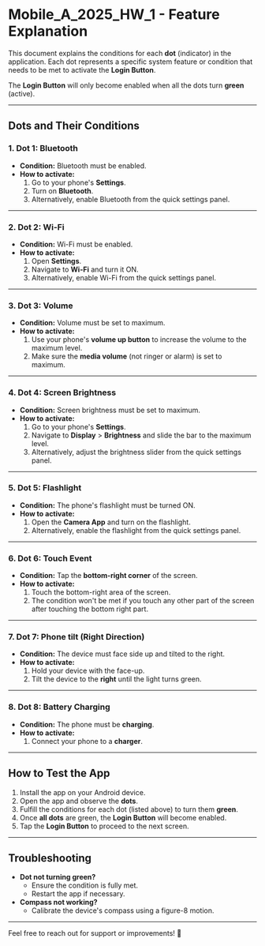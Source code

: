# Mobile_A_2025_HW_1 - Feature Explanation

This document explains the conditions for each **dot** (indicator) in the application. Each dot represents a specific system feature or condition that needs to be met to activate the **Login Button**.

The **Login Button** will only become enabled when all the dots turn **green** (active).

---

## **Dots and Their Conditions**

### 1. **Dot 1: Bluetooth**
- **Condition:** Bluetooth must be enabled.
- **How to activate:**
  1. Go to your phone's **Settings**.
  2. Turn on **Bluetooth**.
  3. Alternatively, enable Bluetooth from the quick settings panel.

---

### 2. **Dot 2: Wi-Fi**
- **Condition:** Wi-Fi must be enabled.
- **How to activate:**
  1. Open **Settings**.
  2. Navigate to **Wi-Fi** and turn it ON.
  3. Alternatively, enable Wi-Fi from the quick settings panel.

---

### 3. **Dot 3: Volume**
- **Condition:** Volume must be set to maximum.
- **How to activate:**
  1. Use your phone's **volume up button** to increase the volume to the maximum level.
  2. Make sure the **media volume** (not ringer or alarm) is set to maximum.

---

### 4. **Dot 4: Screen Brightness**
- **Condition:** Screen brightness must be set to maximum.
- **How to activate:**
  1. Go to your phone's **Settings**.
  2. Navigate to **Display** > **Brightness** and slide the bar to the maximum level.
  3. Alternatively, adjust the brightness slider from the quick settings panel.

---

### 5. **Dot 5: Flashlight**
- **Condition:** The phone's flashlight must be turned ON.
- **How to activate:**
  1. Open the **Camera App** and turn on the flashlight.
  2. Alternatively, enable the flashlight from the quick settings panel.

---

### 6. **Dot 6: Touch Event**
- **Condition:** Tap the **bottom-right corner** of the screen.
- **How to activate:**
  1. Touch the bottom-right area of the screen.
  2. The condition won't be met if you touch any other part of the screen after touching the bottom right      part.

---

### 7. **Dot 7: Phone tilt (Right Direction)**
- **Condition:** The device must face side up and tilted to the right.
- **How to activate:**
  1. Hold your device with the face-up.
  2. Tilt the device to the **right** until the light turns green.

---

### 8. **Dot 8: Battery Charging**
- **Condition:** The phone must be **charging**.
- **How to activate:**
  1. Connect your phone to a **charger**.

---

## **How to Test the App**

1. Install the app on your Android device.
2. Open the app and observe the **dots**.
3. Fulfill the conditions for each dot (listed above) to turn them **green**.
4. Once **all dots** are green, the **Login Button** will become enabled.
5. Tap the **Login Button** to proceed to the next screen.

---

## **Troubleshooting**
- **Dot not turning green?**
  - Ensure the condition is fully met.
  - Restart the app if necessary.
- **Compass not working?**
  - Calibrate the device's compass using a figure-8 motion.

---

Feel free to reach out for support or improvements! 🚀
